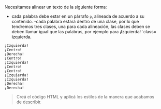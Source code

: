 Necesitamos alinear un texto de la siguiente forma:

- cada palabra debe estar en un párrafo `p`, alineada de acuerdo a su contenido. 
-cada palabra estará dentro de una clase, por lo que tendremos tres clases, una para cada alineación, las clases deben se deben llamar igual que las palabras, por ejemplo para ¡Izquierda! `class= izquierda.

```
¡Izquierda!
¡Centro!
¡Derecha!
¡Centro!
¡Izquierda!
¡Centro!
¡Centro!
¡Izquierda!
¡Izquierda!
¡Derecha!
¡Derecha!
```
> Creá el código HTML y aplicá los estilos de la manera que acabamos de describir.

